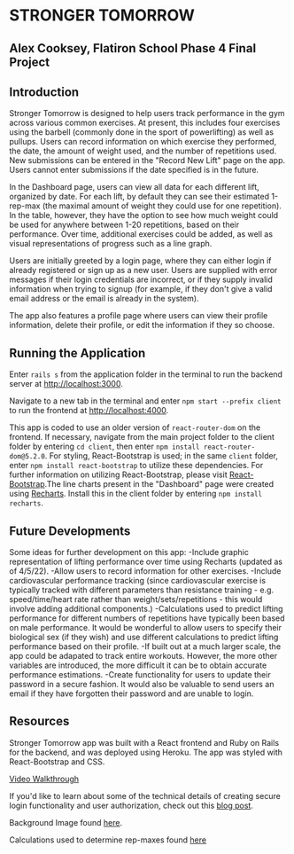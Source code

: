 # STRONGER TOMORROW

## Alex Cooksey, Flatiron School Phase 4 Final Project

## Introduction

Stronger Tomorrow is designed to help users track performance in the gym across various common exercises. At present, this includes four exercises using the barbell (commonly done in the sport of powerlifting) as well as pullups. Users can record information on which exercise they performed, the date, the amount of weight used, and the number of repetitions used. New submissions can be entered in the "Record New Lift" page on the app. Users cannot enter submissions if the date specified is in the future. 

In the Dashboard page, users can view all data for each different lift, organized by date. For each lift, by default they can see their estimated 1-rep-max (the maximal amount of weight they could use for one repetition). In the table, however, they have the option to see how much weight could be used for anywhere between 1-20 repetitions, based on their performance. Over time, additional exercises could be added, as well as visual representations of progress such as a line graph.

Users are initially greeted by a login page, where they can either login if already registered or sign up as a new user. Users are supplied with error messages if their login credentials are incorrect, or if they supply invalid information when trying to signup (for example, if they don't give a valid email address or the email is already in the system).

The app also features a profile page where users can view their profile information, delete their profile, or edit the information if they so choose. 

## Running the Application
Enter `rails s` from the application folder in the terminal to run the backend server at [http://localhost:3000](http://localhost:3000).

Navigate to a new tab in the terminal and enter `npm start --prefix client` to run the frontend at [http://localhost:4000](http://localhost:4000).

This app is coded to use an older version of `react-router-dom` on the frontend. If necessary, navigate from the main project folder to the client folder by entering `cd client`, then enter `npm install react-router-dom@5.2.0`. For styling, React-Bootstrap is used; in the same `client` folder, enter `npm install react-bootstrap` to utilize these dependencies. For further information on utilizing React-Bootstrap, please visit [React-Bootstrap](https://react-bootstrap.github.io/).The line charts present in the "Dashboard" page were created using [Recharts](https://recharts.org/en-US). Install this in the client folder by entering `npm install recharts`.

## Future Developments

Some ideas for further development on this app:
-Include graphic representation of lifting performance over time using Recharts (updated as of 4/5/22).
-Allow users to record information for other exercises.
-Include cardiovascular performance tracking (since cardiovascular exercise is typically tracked with different parameters than resistance training - e.g. speed/time/heart rate rather than weight/sets/repetitions - this would involve adding additional components.)
-Calculations used to predict lifting performance for different numbers of repetitions have typically been based on male performance. It would be wonderful to allow users to specify their biological sex (if they wish) and use different calculations to predict lifting performance based on their profile.
-If built out at a much larger scale, the app could be adapated to track entire workouts. However, the more other variables are introduced, the more difficult it can be to obtain accurate performance estimations.
-Create functionality for users to update their password in a secure fashion. It would also be valuable to send users an email if they have forgotten their password and are unable to login.

## Resources

Stronger Tomorrow app was built with a React frontend and Ruby on Rails for the backend, and was deployed using Heroku. The app was styled with React-Bootstrap and CSS. 

[Video Walkthrough](https://youtu.be/cKEERoxENFY)

If you'd like to learn about some of the technical details of creating secure login functionality and user authorization, check out this [blog post](https://medium.com/@aecooksey2651/the-surprisingly-elaborate-process-of-creating-a-secure-authorized-account-exploring-user-crudin-ba95dac5fe2a).

Background Image found [here](https://www.ironcompany.com/media/magefan_blog/2017/12/ed-coan-sumo.jpg).

Calculations used to determine rep-maxes found [here](https://complementarytraining.net/set-and-rep-schemes-in-strength-training/)


